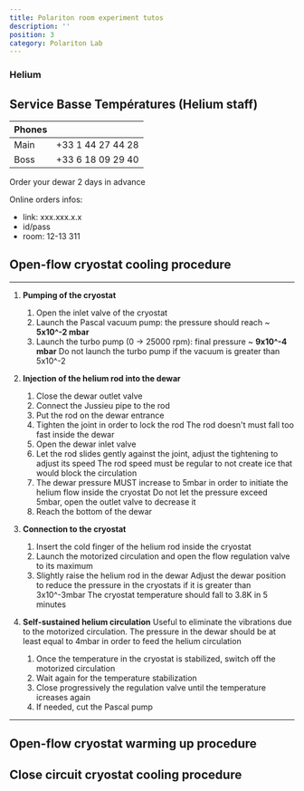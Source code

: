 ```yaml
---
title: Polariton room experiment tutos
description: ''
position: 3
category: Polariton Lab
---
```


### Helium
## Service Basse Températures (Helium staff)

| Phones | |
| --- | --- |
| Main | +33 1 44 27 44 28 |
| Boss | +33 6 18 09 29 40 |

<alert type="warning">Order your dewar 2 days in advance</alert>

Online orders infos:
- link: xxx.xxx.x.x
- id/pass
- room: 12-13 311


## Open-flow cryostat cooling procedure

---

1. **Pumping of the cryostat**
    1. Open the inlet valve of the cryostat
    2. Launch the Pascal vacuum pump: the pressure should reach ~ **5x10^-2 mbar**
    3. Launch the turbo pump (0 -> 25000 rpm): final pressure ~ **9x10^-4 mbar**
    <alert type="danger">Do not launch the turbo pump if the vacuum is greater than 5x10^-2</alert>

2. **Injection of the helium rod into the dewar**
    1. Close the dewar outlet valve
    2. Connect the Jussieu pipe to the rod
    3. Put the rod on the dewar entrance
    4. Tighten the joint in order to lock the rod 
        <alert type="danger">The rod doesn't must fall too fast inside the dewar</alert>
    5. Open the dewar inlet valve
    6. Let the rod slides gently against the joint, adjust the tightening to adjust its speed
        <alert type="danger">The rod speed must be regular to not create ice that would block the circulation</alert>
    7. The dewar pressure MUST increase to 5mbar in order to initiate the helium flow inside the cryostat
        <alert type="danger">Do not let the pressure exceed 5mbar, open the outlet valve to decrease it</alert>  
    8. Reach the bottom of the dewar

3. **Connection to the cryostat**
    1. Insert the cold finger of the helium rod inside the cryostat 
    2. Launch the motorized circulation and open the flow regulation valve to its maximum
    3. Slightly raise the helium rod in the dewar
        <alert type="warning">Adjust the dewar position to reduce the pressure in the cryostats if it is greater than 3x10^-3mbar</alert>
    <alert type="success">The cryostat temperature should fall to 3.8K in 5 minutes</alert>

4. **Self-sustained helium circulation**
    <alert type="success">Useful to eliminate the vibrations due to the motorized circulation. The pressure in the dewar should be at least equal to 4mbar in order to feed the helium circulation</alert>
    1. Once the temperature in the cryostat is stabilized, switch off the motorized circulation
    2. Wait again for the temperature stabilization
    3. Close progressively the regulation valve until the temperature icreases again
    4. If needed, cut the Pascal pump
---

## Open-flow cryostat warming up procedure


## Close circuit cryostat cooling procedure
 

